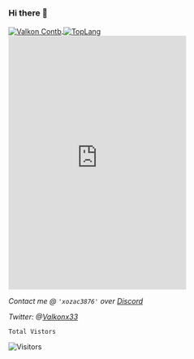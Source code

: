 ### Hi there 👋






<a href="https://github.com//">
  <img align="center" src="https://github-readme-stats.vercel.app/api?username=ValkonX33&show_icons=true&count_private=true&include_all_commits=true&theme=midnight-purple" alt="Valkon Contb" />
</a>
<a href="https://github.com/ValkonX33">
  <img align="center" src="https://github-readme-stats.vercel.app/api/top-langs/?username=ValkonX33&layout=compact&theme=midnight-purple&langs_count=10" alt="TopLang"/>
</a>
<br>
<iframe src="https://discord.com/widget?id=797520274249482241&theme=dark" width="350" height="500" allowtransparency="true" frameborder="0" sandbox="allow-popups allow-popups-to-escape-sandbox allow-same-origin allow-scripts"></iframe>

*Contact me @ `'xozac3876'` over [Discord](%28https://discord.com/channels/@me%29*)*

*Twitter: @[Valkonx33](https://twitter.com/Valkonx33)*

<code>Total Vistors</code>
<br>
<!--![Profile Visits](https://profile-counter.glitch.me/ValkonX33/count.svg)-->
![Visitors](https://visitor-badge.laobi.icu/badge?page_id=ValkonX33.Valkonx33&title=Visitors)
